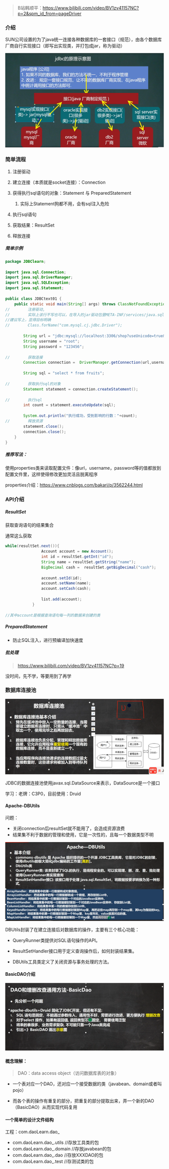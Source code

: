 > B站韩顺平：https://www.bilibili.com/video/BV1zv41157NC?p=2&spm_id_from=pageDriver

### 介绍

SUN公司设置的为了java统一连接各种数据库的一套接口（规范），由各个数据库厂商自行实现接口（即写出实现类，并打包成jar，称为驱动）

![](JDBC笔记.assets/JDBC实质.png)

### 简单流程

1. 注册驱动
2. 建立连接（本质就是socket连接）：Connection
3. 获得执行sql语句的对象：Statement 与 PreparedStatement
   1. 实际上Statement狗都不用，会有sql注入危险

4. 执行sql语句
5. 获取结果：ResultSet
6. 释放连接

##### 简单示例

```java
package JDBClearn;

import java.sql.Connection;
import java.sql.DriverManager;
import java.sql.SQLException;
import java.sql.Statement;

public class JDBCtext01 {
    public static void main(String[] args) throws ClassNotFoundException, SQLException {
//        注册驱动,
//        实际上该行不写也可以，在导入的jar驱动包里META-INF/services/java.sql.Driver有对应类，会自动加载（前提条件：mysql驱动5.1.6以后，jdk1.5以后），
//建议写上，显得目标明确
//        Class.forName("com.mysql.cj.jdbc.Driver");

        String url = "jdbc:mysql://localhost:3306/shop?useUnicode=true&characterEncoding=utf8&useSSL=true";
        String username = "root";
        String password = "123456";

//        获取连接
        Connection connection =  DriverManager.getConnection(url,username,password);

        String sql = "select * from fruits";

//        获取执行sql的对象
        Statement statement = connection.createStatement();

//        执行sql
        int count = statement.executeUpdate(sql);

        System.out.println("执行成功，受到影响的行数："+count);
//        释放资源
        statement.close();
        connection.close();
    }
}
```

##### 推荐写法：

使用properties类来读取配置文件：像url，username，password等的值都放到配置文件里，这样使得修改更加灵活且脱离程序

properties介绍：https://www.cnblogs.com/bakari/p/3562244.html

### API介绍

##### ResultSet

获取查询语句的结果集合

通常这么获取

```java
while(resultSet.next()){
                Account account = new Account();
                int id = resultSet.getInt("id");
                String name = resultSet.getString("name");
                BigDecimal cash =  resultSet.getBigDecimal("cash");

                account.setId(id);
                account.setName(name);
                account.setCash(cash);

                list.add(account);
            }

//其中account是根据查询语句每一列的数据来创建的类
```

##### PreparedStatement

- 防止SQL注入，进行预编译加快速度

##### 批处理

> https://www.bilibili.com/video/BV1zv41157NC?p=19

没时间，先不学，等要用到了再学



### 数据库连接池

![](JDBC笔记.assets/连接池介绍.png)

JDBC的数据连接池使用javax.sql.DataSource来表示，DataSource是一个接口

学习：老牌：C3P0，目前使用：Druid

#### Apache-DBUtils

问题：

- 关闭connection后resultSet就不能用了，会造成资源浪费
- 结果集不利于数据的管理和使用，它是一次性的，且每一个数据类型不明

![](JDBC笔记.assets/DBUtils介绍.png)

DBUtils封装了在建立连接后对数据库的操作，主要有三个核心功能：

- QueryRunner类提供对SQL语句操作的API。

- ResultSetHandler接口用于定义查询操作后，如何封装结果集。

- DBUtils工具类定义了关闭资源与事务处理的方法。



#### BasicDAO介绍

![](JDBC笔记.assets/BasicDAO解决的问题.png)

#### 概念理解：

> DAO：data access object（访问数据库表的对象）

- 一个表对应一个DAO，还对应一个接受数据的类（javabean、domain或者叫pojo）

- 而各个表的操作有重复的部分，把重复的部分提取出来，弄一个新的DAO（BasicDAO）从而实现代码复用

#### 一个简单的设计文件结构

工程：com.daoLearn.dao_

- com.daoLearn.dao_.utils		//存放工具类的包
- com.daoLearn.dao_.domain  //存放javabean的包
- com.daoLearn.dao_.dao        //存放XXXDAO的包
- com.daoLearn.dao_.test        //存测试类的包

























